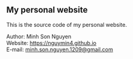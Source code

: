 ## My personal website
This is the source code of my personal website.

Author: Minh Son Nguyen  
Website: https://nguymin4.github.io  
E-mail: minh.son.nguyen.1209@gmail.com